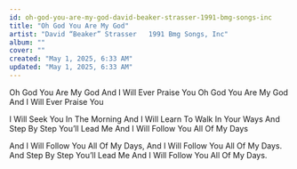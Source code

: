 ```yaml
---
id: oh-god-you-are-my-god-david-beaker-strasser-1991-bmg-songs-inc
title: "Oh God You Are My God"
artist: "David “Beaker” Strasser   1991 Bmg Songs, Inc"
album: ""
cover: ""
created: "May 1, 2025, 6:33 AM"
updated: "May 1, 2025, 6:33 AM"
---
```


Oh God You Are My God
And I Will Ever Praise You
Oh God You Are My God
And I Will Ever Praise You

I Will Seek You In The Morning
And I Will Learn To Walk In Your Ways
And Step By Step You’ll Lead Me
And I Will Follow You All Of My Days

And I Will Follow You All Of My Days,
And I Will Follow You All Of My Days.
And Step By Step You’ll Lead Me
And I Will Follow You All Of My Days.